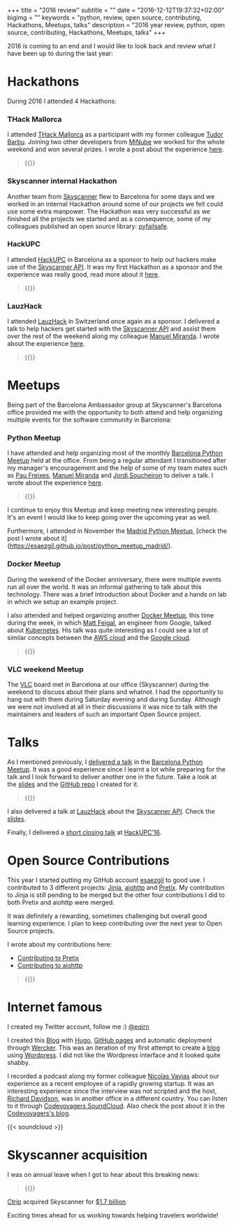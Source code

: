 +++
title = "2016 review"
subtitle = ""
date = "2016-12-12T19:37:32+02:00"
bigimg = ""
keywords = "python, review, open source, contributing, Hackathons, Meetups, talks"
description = "2016 year review, python, open source, contributing, Hackathons, Meetups, talks"
+++

2016 is coming to an end and I would like to look back and review what I have been up to during the last year:
<!--more-->

Hackathons
==========

During 2016 I attended 4 Hackathons:

### THack Mallorca

I attended [THack Mallorca](https://www.tnooz.com/event/thack-mallorca-2016/) as a participant with my former colleague [Tudor Barbu](https://twitter.com/motanelu). Joining two other developers from [MiNube](http://www.minube.com) we worked for the whole weekend and won several prizes. I wrote a post about the experience [here](https://esaezgil.github.io/events/thackmallorca16/).

<blockquote class="twitter-tweet tw-align-center">{{<tweet 728798299474546688>}}</blockquote>

### Skyscanner internal Hackathon

Another team from [Skyscanner](https://www.skyscanner.net/) flew to Barcelona for some days and we worked in an internal Hackathon around some of our projects we felt could use some extra manpower. The Hackathon was very successful as we finished all the projects we started and as a consequence, some of my colleagues published an open source library: [pyfailsafe](https://github.com/Skyscanner/pyfailsafe).

### HackUPC
I attended [HackUPC](http://hackupc.com/) in Barcelona as a sponsor to help out hackers make use of the [Skyscanner API](http://en.business.skyscanner.net/).  It was my first Hackathon as a sponsor and the experience was really good, read more about it [here](https://esaezgil.github.io/events/hackupc16/).

<blockquote class="twitter-tweet tw-align-center">{{<tweet 784503844839497728>}}</blockquote>

### LauzHack
I attended [LauzHack](http://lauzhack.com/) in Switzerland once again as a sponsor. I delivered a talk to help hackers get started with the [Skyscanner API](http://en.business.skyscanner.net/) and assist them over the rest of the weekend along my colleague [Manuel Miranda](https://twitter.com/blckdt). I wrote about the experience [here](https://esaezgil.github.io/events/).

<blockquote class="twitter-tweet tw-align-center">{{<tweet 800355990608691204>}}</blockquote>

Meetups
=======

Being part of the Barcelona Ambassador group at Skyscanner's Barcelona office provided me with the opportunity to both attend and help organizing multiple events for the software community in Barcelona:

### Python Meetup

I have attended and help organizing most of the monthly [Barcelona Python Meetup](https://www.meetup.com/python-185/) held at the office. From being a regular attendant I transitioned after my manager's encouragement and the help of some of my team mates such as [Pau Freixes](https://twitter.com/pfreixes), [Manuel Miranda](https://twitter.com/blckdt) and [Jordi Soucheiron](https://twitter.com/jordixou) to deliver a talk. I wrote about the experience [here](https://esaezgil.github.io/post/python_best_practices/).

<blockquote class="twitter-tweet tw-align-center">{{<tweet 789151624086298624>}}</blockquote>

I continue to enjoy this Meetup and keep meeting new interesting people. It's an event I would like to keep going over the upcoming year as well.

Furthermore, I attended in November the [Madrid Python Meetup](https://www.meetup.com/Madrid-Python-Meetup/), [check the post I wrote about it] (https://esaezgil.github.io/post/python_meetup_madrid/).

### Docker Meetup

During the weekend of the Docker anniversary, there were multiple events run all over the world. It was an informal gathering to talk about this technology. There was a brief introduction about Docker and a hands on lab in which we setup an example project.

I also attended and helped organizing another [Docker Meetup](https://www.meetup.com/docker-barcelona-spain/), this time during the week, in which [Matt Feigal](https://twitter.com/mattfgl), an engineer from Google, talked about [Kubernetes](http://kubernetes.io/). His talk was quite interesting as I could see a lot of similar concepts between the [AWS cloud](https://aws.amazon.com/) and the [Google cloud](https://cloud.google.com/).

<blockquote class="twitter-tweet tw-align-center">{{<tweet 737692360746881026>}}</blockquote>

### VLC weekend Meetup

The [VLC](http://www.videolan.org/vlc/index.html) board met in Barcelona at our office (Skyscanner) during the weekend to discuss about their plans and whatnot. I had the opportunity to hang out with them during Saturday evening and during Sunday. Although we were not involved at all in their discussions it was nice to talk with the maintainers and leaders of such an important Open Source project.

Talks
=====

As I mentioned previously, I [delivered a talk](https://esaezgil.github.io/post/python_best_practices/) in the  [Barcelona Python Meetup](https://www.meetup.com/python-185/). It was a good experience since I learnt a lot while preparing for the talk and I look forward to deliver another one in the future. Take a look at the [slides](https://speakerdeck.com/esaezgil/python-projects-best-practices-1) and the [GitHub repo](https://github.com/esaezgil/pythonBestPractices) I created for it.

<blockquote class="twitter-tweet tw-align-center">{{<tweet 789159836730679296>}}</blockquote>

I also delivered a talk at [LauzHack](http://lauzhack.com/) about the [Skyscanner API](http://en.business.skyscanner.net/). Check the [slides](https://speakerdeck.com/esaezgil/skyscanner-api-guide-lauzhack-16).

Finally, I delivered a [short closing talk](https://www.youtube.com/watch?v=PD2KGBIVbI0&feature=youtu.be&t=3664) at [HackUPC’16](https://hackupc.com/).


Open Source Contributions
=========================

This year I started putting my GitHub account [esaezgil](https://github.com/esaezgil) to good use. I contributed to 3 different projects: [Jinja](https://github.com/pallets/jinja), [aiohttp](https://github.com/KeepSafe/aiohttp) and [Pretix](https://github.com/pretix/pretix). My contribution to Jinja is still pending to be merged but the other four contributions I did to both Pretix and aiohttp were merged.

It was definitely a rewarding, sometimes challenging but overall good learning experience. I plan to keep contributing over the next year to Open Source projects.

I wrote about my contributions here:

  - [Contributing to Pretix](https://esaezgil.github.io/post/contributing-to-pretix/)
  - [Contributing to aiohttp](https://esaezgil.github.io/post/using-namedtuples-in-aiohttp/)


<blockquote class="twitter-tweet tw-align-center">{{<tweet 770313299225374720>}}</blockquote>

Internet famous
===============

I created my Twitter account, follow me :) [@eqirn](https://twitter.com/eqirn)

I created this [Blog](https://esaezgil.github.io) with [Hugo](http://gohugo.io), [GitHub pages](https://pages.github.com/) and automatic deployment through [Wercker](https://www.wercker.com/). This was an iteration of my first attempt to create a [blog](https://thinkreleaseblog.wordpress.com/) using [Wordpress](https://www.wordpress.org). I did not like the Wordpress interface and it looked quite shabby.

I recorded a podcast along my former colleague [Nicolas Vayias](https://twitter.com/NVayias) about our experience as a recent employee of a rapidly growing startup. It was an interesting experience since the interview was not scripted and the host, [Richard Davidson](https://twitter.com/monkeybood), was in another office in a different country. You can listen to it through [Codevoyagers SoundCloud](https://soundcloud.com/code-voyagers/episode-4-a-graduates-journey).
Also check the post about it in the [Codevoyagers's blog](http://codevoyagers.com/2016/05/05/double-podcast-a-chat-about-theory-of-constraints-with-guest-clarke-ching-and-a-graduates-journey-at-skyscanner/).

{{< soundcloud >}}

Skyscanner acquisition
======================

I was on annual leave when I got to hear about this breaking news:
<blockquote class="twitter-tweet tw-align-center">{{<tweet 801567505584181253>}}</blockquote>

[Ctrip](http://english.ctrip.com/) acquired Skyscanner for [$1.7 billion](http://venturebeat.com/2016/12/09/skyscanners-1-7-billion-sale-to-chinas-ctrip-is-now-complete/)

Exciting times ahead for us working towards helping travelers worldwide!  
